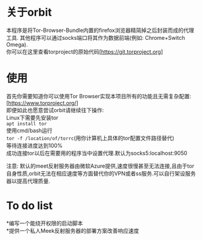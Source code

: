 # 关于orbit
本程序是将Tor-Browser-Bundle内置的firefox浏览器精简掉之后封装而成的代理工具. 其他程序可以通过socks端口将其作为数据前端(例如: Chrome+Switch Omega).  
你可以在这里查看torproject的原始代码[https://git.torproject.org]
  
# 使用
首先你需要知道你可以使用Tor Browser实现本项目所有的功能且无需复杂配置:[https://www.torproject.org/]  
即便如此也愿意尝试orbit请继续往下操作:  
Linux下需要先安装tor  
`apt install tor`  
使用cmd/bash运行  
`tor -f /location/of/torrc`(用你计算机上具体的tor配置文件路径替代)  
等待连接进度达到100%  
成功连接tor以后在需要用的程序当中设置代理.默认为socks5:localhost:9050  
  
注意: 默认的meet反射服务器由微软Azure提供,速度很慢甚至无法连接,且由于tor自身性质,orbit无法在相应速度等方面替代你的VPN或者ss服务.可以自行架设服务器以提高代理质量.  
  
# To do list
*编写一个能绕开权限的启动脚本  
*提供一个私人Meek反射服务器的部署方案改善响应速度  
